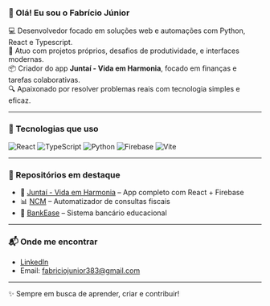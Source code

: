 ### 👋 Olá! Eu sou o Fabrício Júnior

💻 Desenvolvedor focado em soluções web e automações com Python, React e Typescript.  
🎯 Atuo com projetos próprios, desafios de produtividade, e interfaces modernas.  
📦 Criador do app **Juntaí - Vida em Harmonia**, focado em finanças e tarefas colaborativas.  
🔍 Apaixonado por resolver problemas reais com tecnologia simples e eficaz.

---

### 🧰 Tecnologias que uso
![React](https://img.shields.io/badge/-React-20232A?style=flat&logo=react)
![TypeScript](https://img.shields.io/badge/-TypeScript-3178C6?style=flat&logo=typescript)
![Python](https://img.shields.io/badge/-Python-3776AB?style=flat&logo=python)
![Firebase](https://img.shields.io/badge/-Firebase-FFCA28?style=flat&logo=firebase)
![Vite](https://img.shields.io/badge/-Vite-646CFF?style=flat&logo=vite)

---

### 📌 Repositórios em destaque

- 🧩 [Juntaí - Vida em Harmonia](https://github.com/Fabricioj-r/juntai-vida-em-harmonia) – App completo com React + Firebase
- 📊 [NCM](https://github.com/Fabricioj-r/NCM) – Automatizador de consultas fiscais
- 🧪 [BankEase](https://github.com/Fabricioj-r/BankEase---Sistema-bancario) – Sistema bancário educacional

---

### 📬 Onde me encontrar

- [LinkedIn](https://www.linkedin.com/in/fabriciojunior)
- Email: fabriciojunior383@gmail.com

---
✨ Sempre em busca de aprender, criar e contribuir!

